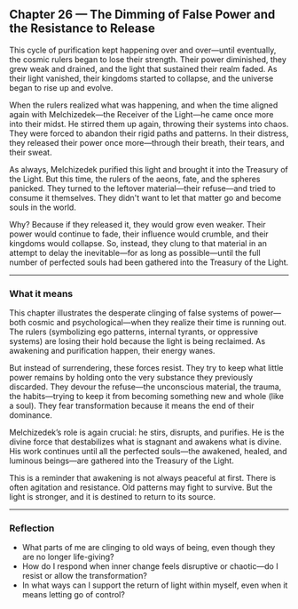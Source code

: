 ## Chapter 26 — The Dimming of False Power and the Resistance to Release

This cycle of purification kept happening over and over—until eventually, the cosmic rulers began to lose their strength. Their power diminished, they grew weak and drained, and the light that sustained their realm faded. As their light vanished, their kingdoms started to collapse, and the universe began to rise up and evolve.

When the rulers realized what was happening, and when the time aligned again with Melchizedek—the Receiver of the Light—he came once more into their midst. He stirred them up again, throwing their systems into chaos. They were forced to abandon their rigid paths and patterns. In their distress, they released their power once more—through their breath, their tears, and their sweat.

As always, Melchizedek purified this light and brought it into the Treasury of the Light. But this time, the rulers of the aeons, fate, and the spheres panicked. They turned to the leftover material—their refuse—and tried to consume it themselves. They didn't want to let that matter go and become souls in the world.

Why? Because if they released it, they would grow even weaker. Their power would continue to fade, their influence would crumble, and their kingdoms would collapse. So, instead, they clung to that material in an attempt to delay the inevitable—for as long as possible—until the full number of perfected souls had been gathered into the Treasury of the Light.

---

### What it means

This chapter illustrates the desperate clinging of false systems of power—both cosmic and psychological—when they realize their time is running out. The rulers (symbolizing ego patterns, internal tyrants, or oppressive systems) are losing their hold because the light is being reclaimed. As awakening and purification happen, their energy wanes.

But instead of surrendering, these forces resist. They try to keep what little power remains by holding onto the very substance they previously discarded. They devour the refuse—the unconscious material, the trauma, the habits—trying to keep it from becoming something new and whole (like a soul). They fear transformation because it means the end of their dominance.

Melchizedek’s role is again crucial: he stirs, disrupts, and purifies. He is the divine force that destabilizes what is stagnant and awakens what is divine. His work continues until all the perfected souls—the awakened, healed, and luminous beings—are gathered into the Treasury of the Light.

This is a reminder that awakening is not always peaceful at first. There is often agitation and resistance. Old patterns may fight to survive. But the light is stronger, and it is destined to return to its source.

---

### Reflection

* What parts of me are clinging to old ways of being, even though they are no longer life-giving?
* How do I respond when inner change feels disruptive or chaotic—do I resist or allow the transformation?
* In what ways can I support the return of light within myself, even when it means letting go of control?
